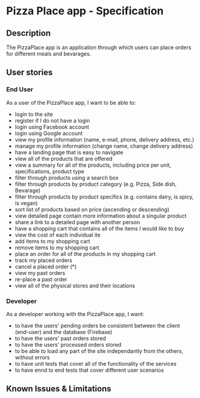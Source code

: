 # Pizza Place app - Specification

## Description
The PizzaPlace app is an application through which users can place orders for different meals and bevarages.

## User stories

### End User
As a user of the PizzaPlace app, I want to be able to:
- login to the site
- register if I do not have a login
- login using Facebook account
- login using Google account
- view my profile information (name, e-mail, phone, delivery address, etc.)
- manage my profile information (change name, change delivery address)
- have a landing page that is easy to navigate
- view all of the products that are offered
- view a summary for all of the products, including price per unit, specifications, product type
- filter through products using a search box
- filter through products by product category (e.g. Pizza, Side dish, Bevarage)
- filter through products by product specifics (e.g. contains dairy, is spicy, is vegan)
- sort list of products based on price (ascending or descending) 
- view detailed page contain more information about a singular product
- share a link to a detailed page with another person
- have a shopping cart that contains all of the items I would like to buy
- view the cost of each individual ite
- add items to my shopping cart
- remove items to my shopping cart
- place an order for all of the products in my shopping cart
- track my placed orders
- cancel a placed order (*)
- view my past orders
- re-place a past order
- view all of the physical stores and their locations

### Developer
As a developer working with the PizzaPlace app, I want:
- to have the users' pending orders be consistent between the client (end-user) and the database (Firebase)
- to have the users' past orders stored
- to have the users' processed orders stored
- to be able to load any part of the site independantly from the others, without errors
- to have unit tests that cover all of the functionality of the services
- to have ennd to end tests that cover different user scenarios

## Known Issues & Limitations